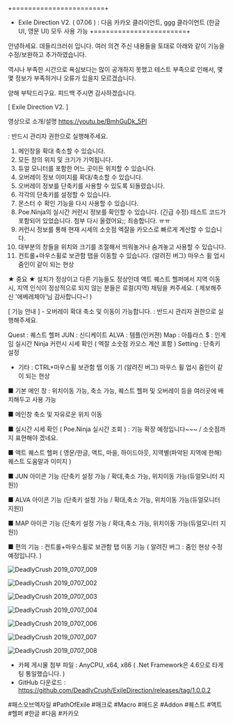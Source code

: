 +=======================+
+ Exile Direction V2. ( 07.06  )
: 다음 카카오 클라이언트, ggg 클라이언트 (한글UI, 영문 UI) 모두 사용 가능
+=======================+

안녕하세요. 데들리크러쉬 입니다.
여러 의견 주신 내용들을 토대로 아래와 같이 기능을 수정/보완하고 추가하였습니다.

역시나 부족한 시간으로 욕심보다는 많이 공개하지 못했고 테스트 부족으로 인해서,
몇몇 정보가 부족하거나 오류가 있을지 모르겠습니다.

양해 부탁드리구요. 피드백 주시면 감사하겠습니다.

[ Exile Direction V2. ]

영상으로 소개/설명 https://youtu.be/BmhGuDk_5PI

: 반드시 관리자 권한으로 실행해주세요.

1. 메인창을 확대 축소할 수 있습니다.
2. 모든 창의 위치 및 크기가 기억됩니다.
3. 듀얼 모니터를 포함한 어느 곳이든 위치할 수 있습니다.
4. 오버레이 정보 이미지를 확대/축소할 수 있습니다.
5. 오버레이 정보를 단축키를 사용할 수 있도록 되돌렸습니다.
6. 각각의 단축키를 설정할 수 있습니다.
7. 몬스터 수 확인 기능을 다시 사용할 수 있습니다.
8. Poe.Ninja의 실시간 커런시 정보를 확인할 수 있습니다. (긴급 수정) 테스트 코드가 포함되어 있었습니다. 첨부 다시 올렸어요;; 죄송합니다. ㅠㅠ
9. 커런시 정보를 통해 현재 시세의 소숫점 엑잘을 카오스로 빠르게 계산할 수 있습니다.
10. 대부분의 창들을 위치와 크기를 조절해서 띄워놓거나 숨겨놓고 사용할 수 있습니다.
11. 컨트롤+마우스휠로 보관함 탭을 이동할 수 있습니다. (알려진 버그) 마우스 휠 업시 줌인이 같이 되는 현상

★ 중요 ★
설치가 정상이고 다른 기능들도 정상인데 액트 퀘스트 헬퍼에서 지역 이동시,
지역 인식이 정상적으로 되지 않는 분들은 로컬(지역) 채팅을 켜주세요.
( 제보해주신 '에베레체아'님 감사합니다~! )



[ 기능 안내 ] - 오버레이 확대 축소 및 이동이 가능합니다.
: 반드시 관리자 권한으로 실행해주세요.

Quest : 퀘스트 헬퍼
JUN : 신디케이트
ALVA : 템플(인커젼)
Map : 아틀라스
$ : 인게임 실시간 Ninja 커런시 시세 확인 ( 엑잘 소숫점 카오스 계산 포함 )
Setting : 단축키 설정
* 기타 : CTRL+마우스휠 보관함 탭 이동 기 (알려진 버그) 마우스 휠 업시 줌인이 같이 되는 현상


■ 기본 메인 창 : 위치이동 가능, 축소 가능, 퀘스트 헬퍼 및 오버레이 등을 여러곳에 배치해두고 사용 가능


■ 메인창 축소 및 자유로운 위치 이동



■ 실시간 시세 확인 ( Poe.Ninja 실시간 조회 ) : 기능 확장 예정입니다~~~ / 소숫점까지 표현해야 겠네요.



■ 액트 퀘스트 헬퍼 ( 영문/한글, 액트, 마을, 하이드아웃, 지역별(파악된 지역에 한해) 퀘스트 도움말과 이미지 )



■ JUN 아이콘 기능 (단축키 설정 가능 / 확대,축소 가능, 위치이동 가능(듀얼모니터 지원))



■ ALVA 아이콘 기능 (단축키 설정 가능 / 확대,축소 가능, 위치이동 가능(듀얼모니터 지원))



■ MAP 아이콘 기능 (단축키 설정 가능 / 확대,축소 가능, 위치이동 가능(듀얼모니터 지원))



■ 편의 기능 : 컨트롤+마우스휠로 보관함 탭 이동 기능 ( 알려진 버그 : 줌인 현상 수정 예정입니다. )


![DeadlyCrush 2019_0707_009](https://user-images.githubusercontent.com/11026168/60761810-711af080-a08b-11e9-9305-adc06a2dae14.png)

![DeadlyCrush 2019_0707_002](https://user-images.githubusercontent.com/11026168/60761783-31ec9f80-a08b-11e9-8e7f-547ed348578c.png)

![DeadlyCrush 2019_0707_003](https://user-images.githubusercontent.com/11026168/60761795-46c93300-a08b-11e9-91ef-19ae7912dc2e.png)

![DeadlyCrush 2019_0707_004](https://user-images.githubusercontent.com/11026168/60761796-4a5cba00-a08b-11e9-851b-e205bab91609.png)

![DeadlyCrush 2019_0707_006](https://user-images.githubusercontent.com/11026168/60761798-4f216e00-a08b-11e9-9083-22f74d4fa8b9.png)

![DeadlyCrush 2019_0707_007](https://user-images.githubusercontent.com/11026168/60761802-53e62200-a08b-11e9-85df-097450b8dcbc.png)

![DeadlyCrush 2019_0707_008](https://user-images.githubusercontent.com/11026168/60761805-56e11280-a08b-11e9-8b72-cfbd15efcd41.png)




* 카페 게시물 첨부 파일 : AnyCPU, x64, x86 ( .Net Framework은 4.6으로 타게팅 통일했습니다. )
* GitHub 다운로드 : https://github.com/DeadlyCrush/ExileDirection/releases/tag/1.0.0.2

#패스오브엑자일 #PathOfExile #매크로 #Macro #애드온 #Addon 
#퀘스트 #액트 #헬퍼 #한글 #다음 #카카오


